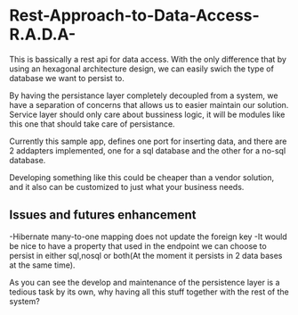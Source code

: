 Rest-Approach-to-Data-Access-R.A.D.A-
==========================================
This is bassically a rest api for data access. 
With the only difference that by using an hexagonal architecture design, we can easily swich the type of database
we want to persist to. 

By having the persistance layer completely decoupled from a system, we have a separation of concerns that allows us to 
easier maintain our solution. Service layer should only care about bussiness logic, it will be modules like this one that should take care of persistance. 

Currently this sample app, defines one port for inserting data, and there are 2 addapters implemented, one for a sql database and the other for a no-sql database. 

Developing something like this could be cheaper than a vendor solution, and it also can be customized to just what your business needs.


Issues and futures enhancement
-------------------------------

-Hibernate many-to-one mapping does not update the foreign key
-It would be nice to have a property that used in the endpoint we can choose to persist in
 either sql,nosql or both(At the moment it persists in 2 data bases at the same time).

As you can see the develop and maintenance of the persistence layer is a tedious task by its own, why having all this stuff together with
the rest of the system?    


